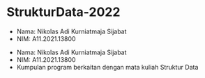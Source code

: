 # StrukturData-2022
- Nama: Nikolas Adi Kurniatmaja Sijabat 
- NIM: A11.2021.13800
+ Nama: Nikolas Adi Kurniatmaja Sijabat <br>
+ NIM: A11.2021.13800 <br>
+ Kumpulan program berkaitan dengan mata kuliah Struktur Data
